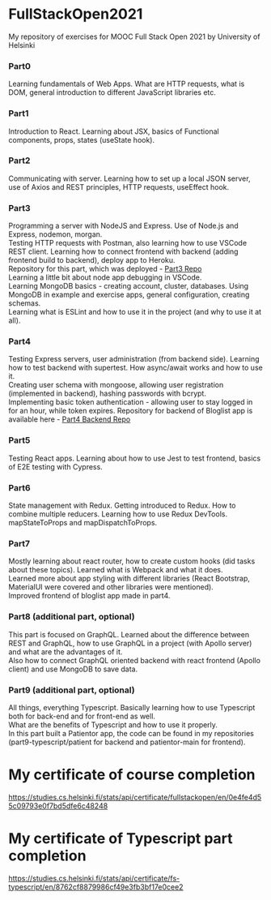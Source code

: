 # FullStackOpen2021
My repository of exercises for MOOC Full Stack Open 2021 by University of Helsinki

<h3>Part0</h3>
<p>Learning fundamentals of Web Apps. What are HTTP requests, what is DOM, general introduction to different JavaScript libraries etc.</p>

<h3>Part1</h3>
<p>Introduction to React. Learning about JSX, basics of Functional components, props, states (useState hook).</p>

<h3>Part2</h3>
<p>Communicating with server. Learning how to set up a local JSON server, use of Axios and REST principles, HTTP requests, useEffect hook.</p>

<h3>Part3</h3>
<p>Programming a server with NodeJS and Express. Use of Node.js and Express, nodemon, morgan. </br> 
   Testing HTTP requests with Postman, also learning how to use VSCode REST client. 
   Learning how to connect frontend with backend (adding frontend build to backend), deploy app to Heroku. </br>
   Repository for this part, which was deployed - <a href="https://github.com/alexattt/FullStack-part3" target="_blank">Part3 Repo</a> </br>
   Learning a little bit about node app debugging in VSCode. </br>
   Learning MongoDB basics - creating account, cluster, databases. Using MongoDB in example and exercise apps, general configuration, creating schemas. </br>
   Learning what is ESLint and how to use it in the project (and why to use it at all).
</p>

<h3>Part4</h3>
<p>Testing Express servers, user administration (from backend side). Learning how to test backend with supertest. How async/await works and how to use it. </br>
   Creating user schema with mongoose, allowing user registration (implemented in backend), hashing passwords with bcrypt. </br>
   Implementing basic token authentication - allowing user to stay logged in for an hour, while token expires.
   Repository for backend of Bloglist app is available here - <a href="https://github.com/alexattt/FSP4-BlogListApp" target="_blank">Part4 Backend Repo</a></br>
</p>

<h3>Part5</h3>
<p>Testing React apps. Learning about how to use Jest to test frontend, basics of E2E testing with Cypress.</p>

<h3>Part6</h3>
<p>State management with Redux. Getting introduced to Redux. How to combine multiple reducers. Learning how to use Redux DevTools. </br>
   mapStateToProps and mapDispatchToProps. </p>

<h3>Part7</h3>
<p>Mostly learning about react router, how to create custom hooks (did tasks about these topics). Learned what is Webpack and what it does.</br>
   Learned more about app styling with different libraries (React Bootstrap, MaterialUI were covered and other libraries were mentioned). </br>
   Improved frontend of bloglist app made in part4. </p>

<h3>Part8 (additional part, optional)</h3>
<p>This part is focused on GraphQL. Learned about the difference between REST and GraphQL, how to use GraphQL in a project (with Apollo server) and what are the advantages of      it.</br>      
   Also how to connect GraphQL oriented backend with react frontend (Apollo client) and use MongoDB to save data.</br></p>
   
<h3>Part9 (additional part, optional)</h3>
<p>All things, everything Typescript. Basically learning how to use Typescript both for back-end and for front-end as well. </br>
   What are the benefits of Typescript and how to use it properly. </br>
   In this part built a Patientor app, the code can be found in my repositories (part9-typescript/patient for backend and patientor-main for frontend). </br>
</p>
   
<h1>My certificate of course completion</h1>
<a href="https://studies.cs.helsinki.fi/stats/api/certificate/fullstackopen/en/0e4fe4d55c09793e0f7bd5dfe6c48248" target="_blank">https://studies.cs.helsinki.fi/stats/api/certificate/fullstackopen/en/0e4fe4d55c09793e0f7bd5dfe6c48248</a>

<h1>My certificate of Typescript part completion</h1>
<a href="https://studies.cs.helsinki.fi/stats/api/certificate/fs-typescript/en/8762cf8879986cf49e3fb3bf17e0cee2" target="_blank">
https://studies.cs.helsinki.fi/stats/api/certificate/fs-typescript/en/8762cf8879986cf49e3fb3bf17e0cee2</a>
